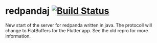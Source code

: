 # redpandaj [![Build Status](https://travis-ci.org/redPanda-project/redpandaj.svg?branch=master)](https://travis-ci.org/redPanda-project/redpandaj)


New start of the server for redpanda written in java. The protocoll will change to FlatBuffers for the Flutter app. See the old repro for more information.
